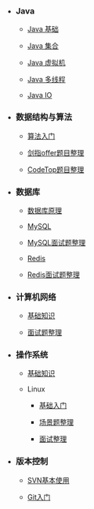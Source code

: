 - ### Java

  - [Java 基础](./docs/Java/Java基础.md)

  - [Java 集合](./docs/Java/Java集合.md)

  - [Java 虚拟机](./docs/Java/JVM.md)

  - [Java 多线程](./docs/Java/Java多线程.md)

  - [Java IO](./docs/Java/JavaIO.md)

    

- ### 数据结构与算法

  - [算法入门](./docs/算法/算法入门.md)

  - [剑指offer题目整理](./docs/算法/剑指Offer.md)

  - [CodeTop题目整理](./docs/算法/CodeTop.md)

    

- ### 数据库

  - [数据库原理](./docs/数据库/数据库原理.md)

  - [MySQL](./docs/数据库/MySQL.md)

  - [MySQL面试题整理](./docs/数据库/MySQL面试题.md)

  - [Redis](./docs/数据库/Redis.md)

  - [Redis面试题整理](./docs/数据库/Redis面试题.md)

    

- ### 计算机网络

  - [基础知识](./docs/计算机网络/基础知识.md)

  - [面试题整理](./docs/计算机网络/面试题整理.md)

    

- ### 操作系统

  - [基础知识](./docs/操作系统/基础知识.md)

  - Linux

    - [基础入门](./docs/操作系统/Linux基础入门.md)

    - [场景题整理](./docs/操作系统/场景题整理.md)

    - [面试整理](./docs/操作系统/面试整理.md)

      

- ### 版本控制

  - [SVN基本使用](./docs/版本控制/SVN基本使用)

  - [Git入门](./docs/版本控制/Git基本使用.md)

    